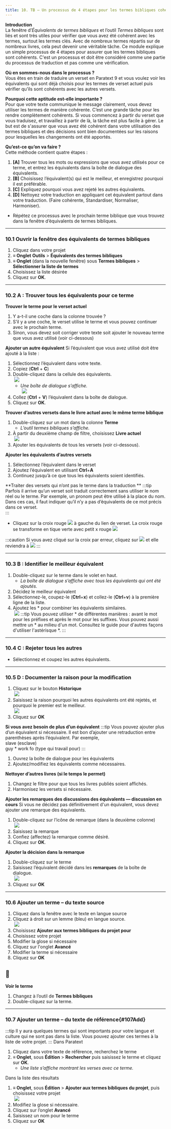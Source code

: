 ```yaml
---
title: 10. TB – Un processus de 4 étapes pour les termes bibliques cohérent (10)
---
```

**Introduction**  
La fenêtre d’*Équivalents de termes bibliques* et l’outil *Termes bibliques* sont liés et sont très utiles pour vérifier que vous avez été cohérent avec les termes, surtout les termes clés. Avec de nombreux termes répartis sur de nombreux livres, cela peut devenir une véritable tâche. Ce module explique un simple processus de 4 étapes pour assurer que les termes bibliques sont cohérents. C'est un processus et doit être considéré comme une partie du processus de traduction et pas comme une vérification.

**Où en sommes-nous dans le processus ?**  
Vous êtes en train de traduire un verset en Paratext 9 et vous voulez voir les équivalents qui sont déjà choisis pour les termes de verset actuel puis vérifier qu’ils sont cohérents avec les autres versets.

**Pourquoi cette aptitude est-elle importante ?**  
Pour que votre texte communique le message clairement, vous devez utiliser les termes de manière cohérente. C’est une grande tâche pour les rendre complètement cohérents. Si vous commencez à partir du verset que vous traduisez, et travaillez à partir de là, la tâche est plus facile à gérer. Le but est de s'assurer que vous avez été cohérent dans votre utilisation des termes bibliques et des décisions sont bien documentées sur les raisons pour lesquelles les changements ont été apportés.

**Qu’est-ce qu’on va faire ?**  
Cette méthode contient quatre étapes :  
1.  **[A]** Trouver tous les mots ou expressions que vous avez utilisés pour ce terme, et entrez les équivalents dans la boîte de dialogue des équivalents.
2.  **[B]** Choisissez l’équivalent(s) qui est le meilleur, et enregistrez pourquoi il est préférable.
3.  **[C]** Expliquez pourquoi vous avez rejeté les autres équivalents.
4.  **[D]** Nettoyez votre traduction en appliquant cet équivalent partout dans votre traduction. (Faire cohérente, Standardiser, Normaliser, Harmoniser).
-  Répétez ce processus avec le prochain terme biblique que vous trouvez dans la fenêtre d’équivalents de termes bibliques.

----
### 10.1 Ouvrir la fenêtre des équivalents de termes bibliques

1. Cliquez dans votre projet
1. **≡ Onglet** **Outils** \> **Équivalents des termes bibliques**
1. **≡ Onglet** (dans la nouvelle fenêtre) sous **Termes bibliques** \> **Sélectionner la liste de termes**
1. Choisissez la liste désirée
1. Cliquez sur **OK**.

----
### 10.2 A : Trouver tous les équivalents pour ce terme

**Trouver le terme pour le verset actuel**
1. Y a-t-il une coche dans la colonne trouvée ?
1. S’il y a une coche, le verset utilise le terme et vous pouvez continuer avec le prochain terme.
1. Sinon, vous devez soit corriger votre texte soit ajouter le nouveau terme que vous avez utilisé (voir ci-dessous)

**Ajouter un autre équivalent**
Si l’équivalent que vous avez utilisé doit être ajouté à la liste :  
1. Sélectionnez l’équivalent dans votre texte.
1. Copiez (**Ctrl** + **C**)
1. Double-cliquez dans la cellule des équivalents.  
    ![](../media/1b3aff212889b5e4a9de3d3a97dd11b7.png)  
     -  *Une boîte de dialogue s’affiche.*  
    ![](../media/ef5b66e4156deb591821098aa0dfcc07.png)
1. Collez (**Ctrl** + **V**) l’équivalent dans la boîte de dialogue.
1. Cliquez sur **OK**.

**Trouver d’autres versets dans le livre actuel avec le même terme biblique**
1. Double-cliquez sur un mot dans la colonne **Terme**  
     -  *L’outil termes bibliques s’affiche.*
1. À partir du deuxième champ de filtre, choisissez **Livre actuel**  
    ![](../media/32125001a5f0039c25c35bca18a49b76.png)
1. Ajouter les équivalents de tous les versets (voir ci-dessous).

**Ajouter les équivalents d’autres versets**
1. Sélectionnez l’équivalent dans le verset
1. Ajoutez l’équivalent en utilisant **Ctrl**+**A**
1. Continuez jusqu’à ce que tous les équivalents soient identifiés.

**Traiter des versets qui n’ont pas le terme dans la traduction **
:::tip
Parfois il arrive qu’un verset soit traduit correctement sans utiliser le nom réel ou le terme. Par exemple, un pronom peut être utilisé à la place du nom. Dans ces cas, il faut indiquer qu’il n’y a pas d’équivalents de ce mot précis dans ce verset.  
:::
-  Cliquez sur la croix rouge ![](../media/d2b0c7085089d46864b055b505a45c4c.png) à gauche du lien de verset. La croix rouge se transforme en tique verte avec petit x rouge ![](../media/c0ca01f9c039fbd52e02913fb69657db.png)

:::caution
Si vous avez cliqué sur la croix par erreur, cliquez sur ![](../media/c0ca01f9c039fbd52e02913fb69657db.png) et elle reviendra à ![](../media/d2b0c7085089d46864b055b505a45c4c.png)
:::

----
### 10.3 B : Identifier le meilleur équivalent

1. Double-cliquez sur le terme dans le volet en haut.  
     -  *La boîte de dialogue s’affiche avec tous les équivalents qui ont été ajoutés.*
1. Décidez le meilleur équivalent
1. Sélectionnez-le, coupez-le (**Ctrl**+**x**) et collez-le (**Ctrl**+**v**) à la première ligne de la liste.
1. Ajoutez les \* pour combiner les équivalents similaires.  
    ![](../media/cb6bec1bcb27bdd9951b60158ca8744c.png)
:::tip
Vous pouvez utiliser \* de différentes manières : avant le mot pour les préfixes et après le mot pour les suffixes. Vous pouvez aussi mettre un \* au milieu d'un mot. Consultez le guide pour d'autres façons d'utiliser l'astérisque \*.
:::

----
### 10.4 C : Rejeter tous les autres

-  Sélectionnez et coupez les autres équivalents.

----
### 10.5 D : Documenter la raison pour la modification

1. Cliquez sur le bouton **Historique**  
    ![](../media/f08c9935a93de94726537a5eda7dcba4.png)
1. Saisissez la raison pourquoi les autres équivalents ont été rejetés, et pourquoi le premier est le meilleur.  
    ![](../media/bac0d6860e465addd9c6a80dde632891.png)
1. Cliquez sur **OK**

**Si vous avez besoin de plus d’un équivalent**
:::tip
Vous pouvez ajouter plus d’un équivalent si nécessaire. Il est bon d’ajouter une retraduction entre parenthèses après l’équivalent. Par exemple,  
     slave (esclave)  
     guy \* work fo (type qui travail pour)
:::
1. Ouvrez la boîte de dialogue pour les équivalents
1. Ajoutez/modifiez les équivalents comme nécessaires.

**Nettoyer d’autres livres (si le temps le permet)**
1. Changez le filtre pour que tous les livres publiés soient affichés.
1. Harmonisez les versets si nécessaire.

**Ajouter les remarques des discussions des équivalents — discussion en cours**
Si vous ne décidez pas définitivement d'un équivalent, vous devez ajouter une remarque des équivalents.

1. Double-cliquez sur l’icône de remarque (dans la deuxième colonne)  
    ![](../media/e3dee0f834d46366f9121833dd267446.png)
1. Saisissez la remarque
1. Confiez (affectez) la remarque comme désiré.
1. Cliquez sur **OK**.

**Ajouter la décision dans la remarque**
1. Double-cliquez sur le terme
1. Saisissez l’équivalent décidé dans les **remarques** de la boîte de dialogue.  
    ![](../media/c6d920d7ef8e0baad9a27cce526fa71f.png)
1. Cliquez sur **OK**

----
### 10.6 Ajouter un terme – du texte source

1. Cliquez dans la fenêtre avec le texte en langue source
1. Cliquez à droit sur un lemme (bleu) en langue source.  
    ![](../media/4b970a2e60641a054f9367c8bd5453b8.png)
1. Choisissez **Ajouter aux termes bibliques du projet pour**
1. Choisissez votre projet
1. Modifier la glose si nécessaire
1. Cliquez sur l'onglet **Avancé**
1. Modifier la terme si nécessaire
1. Cliquez sur **OK**

## :page_facing_up:

**Voir le terme**
1. Changez à l’outil de **Termes bibliques**
1. Double-cliquez sur la terme.

----
### 10.7 Ajouter un terme – du texte de référence{#107Add}
:::tip
Il y aura quelques termes qui sont importants pour votre langue et culture qui ne sont pas dans la liste. Vous pouvez ajouter ces termes à la liste de votre projet.
:::
Dans Paratext

1. Cliquez dans votre texte de référence, recherchez le terme
1. **≡ Onglet**, sous **Édition** \> **Rechercher** puis saisissez le terme et cliquez sur **OK**.  
     -  *Une liste s’affiche montrant les verses avec ce terme.*

Dans la liste des résultats

1. **≡ Onglet**, sous **Édition** \> **Ajouter aux termes bibliques du projet**, puis choisissez votre projet  
    ![](../media/abdacf462726f5252294142ac7465e04.png)
2. Modifiez la glose si nécessaire.
3. Cliquez sur l’onglet **Avancé**
4. Saisissez un nom pour le terme
5. Cliquez sur **OK**
